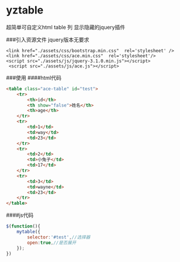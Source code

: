 # yztable
超简单可自定义html table 列 显示隐藏的jquery插件

###引入资源文件
jquery版本无要求

    <link href="./assets/css/bootstrap.min.css"  rel='stylesheet' />
    <link href="./assets/css/ace.min.css"  rel='stylesheet'/>
    <script src="./assets/js/jquery-3.1.0.min.js"></script>
	 <script src="./assets/js/ace.js"></script>
	 
	 
###使用
####html代码
```html
<table class="ace-table" id="test">
    <tr>
        <th>id</th>
        <th show="false">姓名</th>
        <th>age</th>
    </tr>
    <tr>
        <td>1</td>
        <td>way</td>
        <td>23</td>
    </tr>
    <tr>
        <td>2</td>
        <td>小兔子</td>
        <td>17</td>
    </tr>
    <tr>
        <td>3</td>
        <td>wayne</td>
        <td>23</td>
    </tr>
</table>
```
####js代码
```js
$(function(){
    mytable({
        selector:'#test',//选择器
        open:true,//是否展开
    });
})
```    
